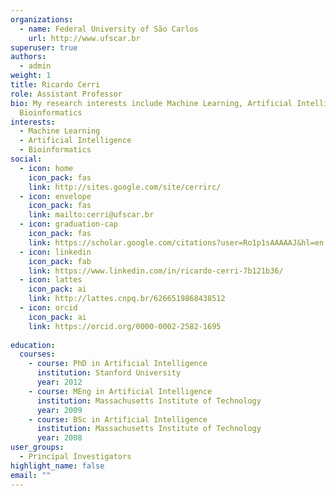```yaml
---
organizations:
  - name: Federal University of São Carlos
    url: http://www.ufscar.br
superuser: true
authors:
  - admin
weight: 1
title: Ricardo Cerri
role: Assistant Professor
bio: My research interests include Machine Learning, Artificial Intelligence and
  Bioinformatics
interests:
  - Machine Learning
  - Artificial Intelligence
  - Bioinformatics
social:
  - icon: home
    icon_pack: fas
    link: http://sites.google.com/site/cerrirc/
  - icon: envelope
    icon_pack: fas
    link: mailto:cerri@ufscar.br
  - icon: graduation-cap
    icon_pack: fas
    link: https://scholar.google.com/citations?user=Ro1p1sAAAAAJ&hl=en
  - icon: linkedin
    icon_pack: fab
    link: https://www.linkedin.com/in/ricardo-cerri-7b121b36/
  - icon: lattes
    icon_pack: ai
    link: http://lattes.cnpq.br/6266519868438512  
  - icon: orcid
    icon_pack: ai
    link: https://orcid.org/0000-0002-2582-1695
    
education:
  courses:
    - course: PhD in Artificial Intelligence
      institution: Stanford University
      year: 2012
    - course: MEng in Artificial Intelligence
      institution: Massachusetts Institute of Technology
      year: 2009
    - course: BSc in Artificial Intelligence
      institution: Massachusetts Institute of Technology
      year: 2008
user_groups:
  - Principal Investigators
highlight_name: false
email: ""
---
```

